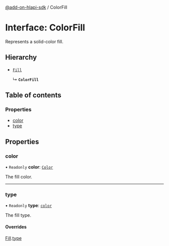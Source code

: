 [@add-on-hlapi-sdk](../overview.md) / ColorFill

# Interface: ColorFill

Represents a solid-color fill.

## Hierarchy

- [`Fill`](Fill.md)

  ↳ **`ColorFill`**

## Table of contents

### Properties

- [color](ColorFill.md#color)
- [type](ColorFill.md#type)

## Properties

### <a id="color" name="color"></a> color

• `Readonly` **color**: [`Color`](../classes/Color.md)

The fill color.

___

### <a id="type" name="type"></a> type

• `Readonly` **type**: [`color`](../enums/FillType.md#color)

The fill type.

#### Overrides

[Fill](Fill.md).[type](Fill.md#type)

